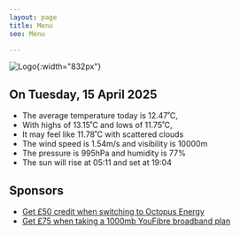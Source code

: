 ```yaml
---
layout: page
title: Menu
seo: Menu

---
```


![Logo](/images/logo.jpg){:width="832px"}

<!-- weather_marker starts -->
## On Tuesday, 15 April 2025

- The average temperature today is 12.47˚C,
- With highs of 13.15˚C and lows of 11.75˚C,
- It may feel like 11.78˚C with scattered clouds
- The wind speed is 1.54m/s and visibility is 10000m
- The pressure is 995hPa and humidity is 77%
- The sun will rise at 05:11 and set at 19:04

<!-- weather_marker ends -->

## Sponsors

- [Get £50 credit when switching to Octopus Energy](https://bit.ly/3oD1nnS)
- [Get £75 when taking a 1000mb YouFibre broadband plan](https://aklam.io/91zWhU?)



